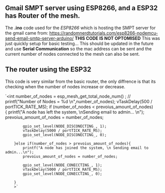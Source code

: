 ## Gmail SMPT server using ESP8266, and a ESP32 has Router of the mesh.
The **.ino** code used for the *ESP8266* which is hosting the SMPT server for the gmail came from:
https://randomnerdtutorials.com/esp8266-nodemcu-send-email-smtp-server-arduino/
**THIS CODE IS NOT OPTOMISED** This was just quickly setup for basic testing... This should be updated in the future and use **Serial Communication** so 
the mac address can be sent and the current number of nodes connected to the mesh can also be sent. 

## The router using the ESP32
This code is very similar from the basic router, the only diffrence is that its checking when the number of nodes increase or decrease.


`<int number_of_nodes = esp_mesh_get_total_node_num() ; 
       // printf("Number of Nodes = %d \n",number_of_nodes); 
        vTaskDelay(500 / portTICK_RATE_MS); 
        if (number_of_nodes < prevoius_amount_of_nodes)     
        {
            printf("A node has left the system, \nSending email to admin... \n");
            prevoius_amount_of_nodes = number_of_nodes; 
            
            gpio_set_level(NODE_DISCONECTING_, 1);
            vTaskDelay(5000 / portTICK_RATE_MS); 
            gpio_set_level(NODE_DISCONECTING_, 0);

        }else if(number_of_nodes > prevoius_amount_of_nodes){
            printf("A node has joined the system, \n Sending email to admin...\n");
            prevoius_amount_of_nodes = number_of_nodes; 
           
            gpio_set_level(NODE_CONECCTING_, 1);
            vTaskDelay(5000 / portTICK_RATE_MS); 
            gpio_set_level(NODE_CONECCTING_, 0);

        }
        >`
